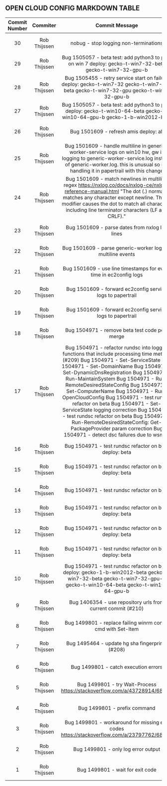 ## OPEN CLOUD CONFIG MARKDOWN TABLE

| Commit Number | Commiter | Commit Message | Commit Url | Date | 
|:---:|:----:|:----------------------------------:|:------:|:----:| 
|30|Rob Thijssen|nobug - stop logging non-terminations|[URL](https://github.com/mozilla-releng/OpenCloudConfig/commit/a98e890db00fa4195241d0536001de5a6cfac4db)|2018-11-08 09:55:22 
|29|Rob Thijssen|Bug 1505057 - beta test: add python3 to path on win 7  deploy: gecko-t-win7-32-beta gecko-t-win7-32-gpu-b|[URL](https://github.com/mozilla-releng/OpenCloudConfig/commit/2f2e9f2debbbaab151d24ecd4385366dd6e8d55d)|2018-11-08 08:36:57 
|28|Rob Thijssen|Bug 1505455 - retry service start on failure  deploy: gecko-t-win7-32 gecko-t-win7-32-beta gecko-t-win7-32-gpu gecko-t-win7-32-gpu-b|[URL](https://github.com/mozilla-releng/OpenCloudConfig/commit/a260579306e7a4ae50ee64e9cf33863d94d56d74)|2018-11-07 18:42:13 
|27|Rob Thijssen|Bug 1505057 - beta test: add python3 to path  deploy: gecko-t-win10-64-beta gecko-t-win10-64-gpu-b gecko-1-b-win2012-beta|[URL](https://github.com/mozilla-releng/OpenCloudConfig/commit/74bc034c2e56f5f909ff6fe3ead37d54e01ee6bf)|2018-11-07 16:35:07 
|26|Rob Thijssen|Bug 1501609 - refresh amis  deploy: all|[URL](https://github.com/mozilla-releng/OpenCloudConfig/commit/d6e218b7334cacd99193430e55f6446ea95cd19d)|2018-11-07 15:08:40 
|25|Rob Thijssen|Bug 1501609 - handle multiline in generic-worker-service logs  on win10 hw, gw is logging to generic-worker-service.log instead of generic-worker.log. this is unusual so i'm handling it in papertrail with this change|[URL](https://github.com/mozilla-releng/OpenCloudConfig/commit/a0f93999e02b7476e88c774083001548c3693b50)|2018-11-07 15:04:09 
|24|Rob Thijssen|Bug 1501609 - match newlines in multiline regex  https://nxlog.co/docs/nxlog-ce/nxlog-reference-manual.html  "The dot (.) normally matches any character except newline. The /s modifier causes the dot to match all characters including line terminator characters (LF and CRLF)."|[URL](https://github.com/mozilla-releng/OpenCloudConfig/commit/8c8c988a7ebb132543b2f3bd6141688f719ed027)|2018-11-07 13:48:12 
|23|Rob Thijssen|Bug 1501609 - parse dates from nxlog log lines|[URL](https://github.com/mozilla-releng/OpenCloudConfig/commit/e59be8245fcb302e138f6a62447e54fbc63d3228)|2018-11-07 13:19:59 
|22|Rob Thijssen|Bug 1501609 - parse generic-worker logs as multiline events|[URL](https://github.com/mozilla-releng/OpenCloudConfig/commit/a77d824f3b38e8d4ebbc48da0fdef6cf24e12cde)|2018-11-07 13:07:07 
|21|Rob Thijssen|Bug 1501609 - use line timestamps for event time in ec2config logs|[URL](https://github.com/mozilla-releng/OpenCloudConfig/commit/8ea25802a1db6a5a3f1e33a075d9a377356f5ab4)|2018-11-07 12:38:34 
|20|Rob Thijssen|Bug 1501609 - forward ec2config service logs to papertrail|[URL](https://github.com/mozilla-releng/OpenCloudConfig/commit/7ca24c287c46317605536998d1052e0fb690b9ab)|2018-11-07 12:20:50 
|19|Rob Thijssen|Bug 1501609 - forward ec2config service logs to papertrail|[URL](https://github.com/mozilla-releng/OpenCloudConfig/commit/71d0b3cc0b0fb4c52ba957b392dae28fa3bff22d)|2018-11-07 10:21:24 
|18|Rob Thijssen|Bug 1504971 - remove beta test code post merge|[URL](https://github.com/mozilla-releng/OpenCloudConfig/commit/e34483b19f9423e86234d35e30f52f9de3a16cec)|2018-11-07 09:43:06 
|17|Rob Thijssen|Bug 1504971 - refactor rundsc into logged functions that include processing time metrics (#209)    Bug 1504971 - Set-ServiceState    Bug 1504971 - Set-DomainName    Bug 1504971 - Set-DynamicDnsRegistration    Bug 1504971 - Run-MaintainSystem    Bug 1504971 - Run-RemoteDesiredStateConfig    Bug 1504971 - Set-ComputerName    Bug 1504971 - Run-OpenCloudConfig    Bug 1504971 - test rundsc refactor on beta    Bug 1504971 - Set-ServiceState logging correction    Bug 1504971 - test rundsc refactor on beta    Bug 1504971 - Run-RemoteDesiredStateConfig: Get-PackageProvider param correction    Bug 1504971 - detect dsc failures due to wsman|[URL](https://github.com/mozilla-releng/OpenCloudConfig/commit/fe8e96340ea05f3c1ddb5bddfb25f0d188a01382)|2018-11-07 09:32:41 
|16|Rob Thijssen|Bug 1504971 - test rundsc refactor on beta  deploy: beta|[URL](https://github.com/mozilla-releng/OpenCloudConfig/commit/5f838b800bef74cd4b11652735b3264ba9b7cd26)|2018-11-06 21:00:31 
|15|Rob Thijssen|Bug 1504971 - test rundsc refactor on beta  deploy: beta|[URL](https://github.com/mozilla-releng/OpenCloudConfig/commit/c8a065cb6e8e4311ab736bf88246842b2189dba2)|2018-11-06 20:22:29 
|14|Rob Thijssen|Bug 1504971 - test rundsc refactor on beta|[URL](https://github.com/mozilla-releng/OpenCloudConfig/commit/15259aba2d07a4e0377dd999f3025a92f37290ce)|2018-11-06 20:05:34 
|13|Rob Thijssen|Bug 1504971 - test rundsc refactor on beta  deploy: beta|[URL](https://github.com/mozilla-releng/OpenCloudConfig/commit/afc568dadee471e17b3534f74a9d4bf690a019d4)|2018-11-06 19:34:17 
|12|Rob Thijssen|Bug 1504971 - test rundsc refactor on beta  deploy: beta|[URL](https://github.com/mozilla-releng/OpenCloudConfig/commit/ca99d1c17bc4a411e0aa1f6f20aae0ebe0960db3)|2018-11-06 19:30:45 
|11|Rob Thijssen|Bug 1504971 - test rundsc refactor on beta  deploy: beta|[URL](https://github.com/mozilla-releng/OpenCloudConfig/commit/4a79221ca5a39d04eba4a72fe03257c065bf556f)|2018-11-06 19:07:44 
|10|Rob Thijssen|Bug 1504971 - test rundsc refactor on beta  deploy: gecko-1-b-win2012-beta gecko-t-win7-32-beta gecko-t-win7-32-gpu-b gecko-t-win10-64-beta gecko-t-win10-64-gpu-b|[URL](https://github.com/mozilla-releng/OpenCloudConfig/commit/90127602583ad3281815f6867e37ba94dfdc97ed)|2018-11-06 18:32:39 
|9|Rob Thijssen|Bug 1406354 - use repository urls from current commit (#210)|[URL](https://github.com/mozilla-releng/OpenCloudConfig/commit/ecec0eed5a32644c18d5ac7e5a6c378f77094ec9)|2018-11-06 18:17:08 
|8|Rob Thijssen|Bug 1499801 - replace failing winrm config cmd with Set-Item|[URL](https://github.com/mozilla-releng/OpenCloudConfig/commit/e80ed61d2e8eba2761392c2f01624723b81587cd)|2018-10-31 11:40:02 
|7|Rob Thijssen|Bug 1495464 - update hg sha fingerprints (#208)|[URL](https://github.com/mozilla-releng/OpenCloudConfig/commit/4fd026c184d6bbfa72ec74ca385d74f392236483)|2018-10-31 10:05:54 
|6|Rob Thijssen|Bug 1499801 - catch execution errors|[URL](https://github.com/mozilla-releng/OpenCloudConfig/commit/01af402fa3e03d14b99586c57b32200d3039f8ae)|2018-10-31 10:01:28 
|5|Rob Thijssen|Bug 1499801 - try Wait-Process  https://stackoverflow.com/a/43728914/68115|[URL](https://github.com/mozilla-releng/OpenCloudConfig/commit/2f288990e51fdaa624bd177303f3f22d017b25b6)|2018-10-31 07:13:17 
|4|Rob Thijssen|Bug 1499801 - prefix command|[URL](https://github.com/mozilla-releng/OpenCloudConfig/commit/c031b511ef0a89f2fa9749580ab259ce7ce66a1c)|2018-10-31 07:01:08 
|3|Rob Thijssen|Bug 1499801 - workaround for missing exit codes  https://stackoverflow.com/a/23797762/68115|[URL](https://github.com/mozilla-releng/OpenCloudConfig/commit/e990e7351b5797ba0da8cff99b9530008724ca6e)|2018-10-31 06:54:21 
|2|Rob Thijssen|Bug 1499801 - only log error output|[URL](https://github.com/mozilla-releng/OpenCloudConfig/commit/cc69b8e59551ad39a75ea3e59172ba0c2423fbc7)|2018-10-30 19:48:08 
|1|Rob Thijssen|Bug 1499801 - wait for exit code|[URL](https://github.com/mozilla-releng/OpenCloudConfig/commit/b17dfc20eb474a3df67043add012622f993a5526)|2018-10-30 19:16:19 


